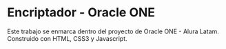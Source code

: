 # Encriptador - Oracle ONE

 Este trabajo se enmarca dentro del proyecto de Oracle ONE - Alura Latam.
 Construido con HTML, CSS3 y Javascript.

